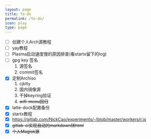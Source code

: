 ```yaml
---
layout: page
title: To-do
permalink: /to-do/
icon: play
type: page
---
```


- [ ] 创建个人Arch源教程
- [ ] yay教程
- [ ] Plasma启动速度慢的原因排查(看startx留下的log)
- [ ] gpg key 签名
  1. 源签名
  2. commit签名
- [x] 定制Archiso
  1. cjktty
  2. 国内镜像源
  3. 干掉keyring验证
  4. ~~wifi-menu回归~~
- [x] latte-dock配置备份
- [x] startx教程
- [x] https://gitlab.com/NickCao/experiments/-/blob/master/workers/r.js
- [x] ~~gitlab-ci实现自动的markdown转html~~
- [x] ~~个人Magisk源~~
